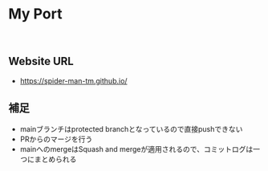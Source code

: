 My Port
====

<br />

## Website URL
- https://spider-man-tm.github.io/

## 補足
- mainブランチはprotected branchとなっているので直接pushできない
- PRからのマージを行う
- mainへのmergeはSquash and mergeが適用されるので、コミットログは一つにまとめられる
